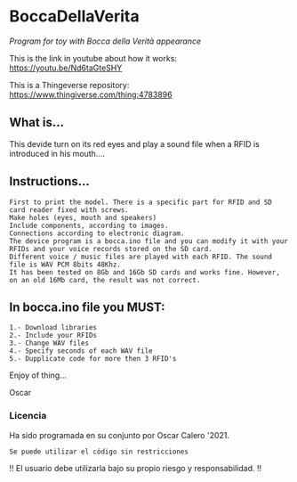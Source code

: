# BoccaDellaVerita

_Program for toy with Bocca della Verità appearance_

This is the link in youtube about how it works:  https://youtu.be/Nd6taGteSHY

This is a Thingeverse repository: https://www.thingiverse.com/thing:4783896

## What is...
This devide turn on its red eyes and play a sound file when a RFID is introduced in his mouth....

## Instructions...

```
First to print the model. There is a specific part for RFID and SD card reader fixed with screws.
Make holes (eyes, mouth and speakers)
Include components, according to images.
Connections according to electronic diagram.
The device program is a bocca.ino file and you can modify it with your RFIDs and your voice records stored on the SD card.
Different voice / music files are played with each RFID. The sound file is WAV PCM 8bits 48Khz.
It has been tested on 8Gb and 16Gb SD cards and works fine. However, on an old 16Mb card, the result was not correct.
```

## In bocca.ino file you MUST:
```
1.- Download libraries
2.- Include your RFIDs
3.- Change WAV files
4.- Specify seconds of each WAV file
5.- Dupplicate code for more then 3 RFID's
```

Enjoy of thing...

Oscar


### Licencia

Ha sido programada en su conjunto por Oscar Calero '2021.
```
Se puede utilizar el código sin restricciones 
```
!! El usuario debe utilizarla bajo su propio riesgo y responsabilidad. !!
